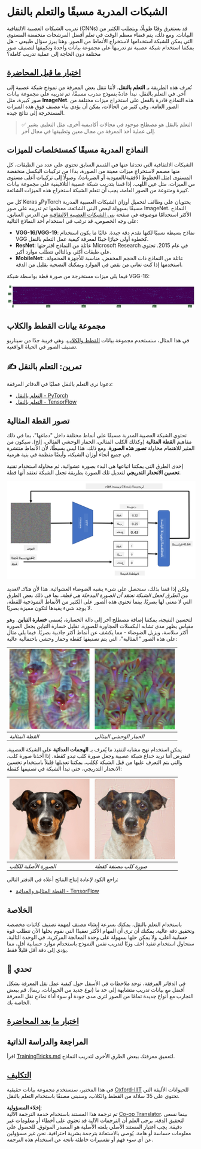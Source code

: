 <!--
CO_OP_TRANSLATOR_METADATA:
{
  "original_hash": "717775c4050ccbffbe0c961ad8bf7bf7",
  "translation_date": "2025-08-26T09:41:46+00:00",
  "source_file": "lessons/4-ComputerVision/08-TransferLearning/README.md",
  "language_code": "ar"
}
-->
# الشبكات المدربة مسبقًا والتعلم بالنقل

تدريب الشبكات العصبية الالتفافية (CNNs) قد يستغرق وقتًا طويلًا، ويتطلب الكثير من البيانات. ومع ذلك، يتم قضاء معظم الوقت في تعلم أفضل المرشحات منخفضة المستوى التي يمكن للشبكة استخدامها لاستخراج الأنماط من الصور. وهنا يبرز سؤال طبيعي - هل يمكننا استخدام شبكة عصبية تم تدريبها على مجموعة بيانات واحدة وتكييفها لتصنيف صور مختلفة دون الحاجة إلى عملية تدريب كاملة؟

## [اختبار ما قبل المحاضرة](https://red-field-0a6ddfd03.1.azurestaticapps.net/quiz/108)

تُعرف هذه الطريقة بـ **التعلم بالنقل**، لأننا ننقل بعض المعرفة من نموذج شبكة عصبية إلى آخر. في التعلم بالنقل، نبدأ عادةً بنموذج مدرب مسبقًا، تم تدريبه على مجموعة بيانات صور كبيرة، مثل **ImageNet**. هذه النماذج قادرة بالفعل على استخراج ميزات مختلفة من الصور العامة، وفي كثير من الحالات، يمكن أن يؤدي بناء مصنف فوق هذه الميزات المستخرجة إلى نتائج جيدة.

> ✅ التعلم بالنقل هو مصطلح موجود في مجالات أكاديمية أخرى، مثل التعليم. يشير إلى عملية أخذ المعرفة من مجال معين وتطبيقها في مجال آخر.

## النماذج المدربة مسبقًا كمستخلصات للميزات

الشبكات الالتفافية التي تحدثنا عنها في القسم السابق تحتوي على عدد من الطبقات، كل منها مصمم لاستخراج ميزات معينة من الصورة، بدءًا من تركيبات البكسل منخفضة المستوى (مثل الخطوط الأفقية/العمودية أو الضربات)، وصولًا إلى تركيبات أعلى مستوى من الميزات، مثل عين اللهب. إذا قمنا بتدريب شبكة عصبية التلافيفية على مجموعة بيانات كبيرة ومتنوعة من الصور العامة، يجب أن تتعلم الشبكة استخراج هذه الميزات الشائعة.

كل من Keras وPyTorch يحتويان على وظائف لتحميل أوزان الشبكات العصبية المدربة مسبقًا بسهولة لبعض البنى الشائعة، معظمها تم تدريبه على صور ImageNet. النماذج الأكثر استخدامًا موصوفة في صفحة [بنى الشبكات العصبية الالتفافية](../07-ConvNets/CNN_Architectures.md) من الدرس السابق. على وجه الخصوص، قد ترغب في استخدام أحد النماذج التالية:

* **VGG-16/VGG-19**: نماذج بسيطة نسبيًا لكنها تقدم دقة جيدة. غالبًا ما يكون استخدام VGG كخطوة أولى خيارًا جيدًا لمعرفة كيفية عمل التعلم بالنقل.
* **ResNet**: عائلة من النماذج اقترحتها Microsoft Research في عام 2015. تحتوي على طبقات أكثر، وبالتالي تتطلب موارد أكبر.
* **MobileNet**: عائلة من النماذج ذات الحجم المخفض، مناسبة للأجهزة المحمولة. استخدمها إذا كنت تعاني من نقص في الموارد ويمكنك التضحية بقليل من الدقة.

فيما يلي ميزات مستخرجة من صورة قطة بواسطة شبكة VGG-16:

![ميزات مستخرجة بواسطة VGG-16](../../../../../translated_images/features.6291f9c7ba3a0b951af88fc9864632b9115365410765680680d30c927dd67354.ar.png)

## مجموعة بيانات القطط والكلاب

في هذا المثال، سنستخدم مجموعة بيانات [القطط والكلاب](https://www.microsoft.com/download/details.aspx?id=54765&WT.mc_id=academic-77998-cacaste)، وهي قريبة جدًا من سيناريو تصنيف الصور في الحياة الواقعية.

## ✍️ تمرين: التعلم بالنقل

دعونا نرى التعلم بالنقل عمليًا في الدفاتر المرفقة:

* [التعلم بالنقل - PyTorch](../../../../../lessons/4-ComputerVision/08-TransferLearning/TransferLearningPyTorch.ipynb)
* [التعلم بالنقل - TensorFlow](../../../../../lessons/4-ComputerVision/08-TransferLearning/TransferLearningTF.ipynb)

## تصور القطة المثالية

تحتوي الشبكة العصبية المدربة مسبقًا على أنماط مختلفة داخل "دماغها"، بما في ذلك مفاهيم **القطة المثالية** (وكذلك الكلب المثالي، الحمار الوحشي المثالي، إلخ). سيكون من المثير للاهتمام محاولة **تصور هذه الصورة**. ومع ذلك، هذا ليس بسيطًا، لأن الأنماط منتشرة في جميع أنحاء أوزان الشبكة، وأيضًا منظمة في بنية هرمية.

إحدى الطرق التي يمكننا اتباعها هي البدء بصورة عشوائية، ثم محاولة استخدام تقنية **تحسين الانحدار التدريجي** لتعديل تلك الصورة بطريقة تجعل الشبكة تعتقد أنها قطة.

![حلقة تحسين الصورة](../../../../../translated_images/ideal-cat-loop.999fbb8ff306e044f997032f4eef9152b453e6a990e449bbfb107de2493cc37e.ar.png)

ولكن إذا قمنا بذلك، سنحصل على شيء يشبه الضوضاء العشوائية. هذا لأن *هناك العديد من الطرق لجعل الشبكة تعتقد أن الصورة المدخلة هي قطة*، بما في ذلك بعض الطرق التي لا معنى لها بصريًا. بينما تحتوي هذه الصور على الكثير من الأنماط النموذجية للقطة، لا يوجد شيء يقيدها لتكون مميزة بصريًا.

لتحسين النتيجة، يمكننا إضافة مصطلح آخر إلى دالة الخسارة، يُسمى **خسارة التباين**. وهو مقياس يظهر مدى تشابه البكسلات المجاورة للصورة. تقليل خسارة التباين يجعل الصورة أكثر سلاسة، ويزيل الضوضاء - مما يكشف عن أنماط أكثر جاذبية بصريًا. فيما يلي مثال على هذه الصور "المثالية"، التي يتم تصنيفها كقطة وحمار وحشي باحتمالية عالية:

![القطة المثالية](../../../../../translated_images/ideal-cat.203dd4597643d6b0bd73038b87f9c0464322725e3a06ab145d25d4a861c70592.ar.png) | ![الحمار الوحشي المثالي](../../../../../translated_images/ideal-zebra.7f70e8b54ee15a7a314000bb5df38a6cfe086ea04d60df4d3ef313d046b98a2b.ar.png)
-----|-----
 *القطة المثالية* | *الحمار الوحشي المثالي*

يمكن استخدام نهج مشابه لتنفيذ ما يُعرف بـ **الهجمات العدائية** على الشبكة العصبية. لنفترض أننا نريد خداع شبكة عصبية وجعل صورة كلب تبدو كقطة. إذا أخذنا صورة كلب، والتي يتم التعرف عليها من قبل الشبكة ككلب، يمكننا تعديلها قليلاً باستخدام تحسين الانحدار التدريجي، حتى تبدأ الشبكة في تصنيفها كقطة:

![صورة كلب](../../../../../translated_images/original-dog.8f68a67d2fe0911f33041c0f7fce8aa4ea919f9d3917ec4b468298522aeb6356.ar.png) | ![صورة كلب مصنفة كقطة](../../../../../translated_images/adversarial-dog.d9fc7773b0142b89752539bfbf884118de845b3851c5162146ea0b8809fc820f.ar.png)
-----|-----
*الصورة الأصلية للكلب* | *صورة كلب مصنفة كقطة*

راجع الكود لإعادة إنتاج النتائج أعلاه في الدفتر التالي:

* [القطة المثالية والعدائية - TensorFlow](../../../../../lessons/4-ComputerVision/08-TransferLearning/AdversarialCat_TF.ipynb)

## الخلاصة

باستخدام التعلم بالنقل، يمكنك بسرعة إنشاء مصنف لمهمة تصنيف كائنات مخصصة وتحقيق دقة عالية. يمكنك أن ترى أن المهام الأكثر تعقيدًا التي نقوم بحلها الآن تتطلب قوة حسابية أعلى، ولا يمكن حلها بسهولة على وحدة المعالجة المركزية. في الوحدة التالية، سنحاول استخدام تنفيذ أخف وزنًا لتدريب نفس النموذج باستخدام موارد حسابية أقل، مما يؤدي إلى دقة أقل قليلاً فقط.

## 🚀 تحدي

في الدفاتر المرفقة، توجد ملاحظات في الأسفل حول كيفية عمل نقل المعرفة بشكل أفضل مع بيانات تدريب متشابهة إلى حد ما (نوع جديد من الحيوانات، ربما). قم ببعض التجارب مع أنواع جديدة تمامًا من الصور لترى مدى جودة أو سوء أداء نماذج نقل المعرفة الخاصة بك.

## [اختبار ما بعد المحاضرة](https://red-field-0a6ddfd03.1.azurestaticapps.net/quiz/208)

## المراجعة والدراسة الذاتية

اقرأ [TrainingTricks.md](TrainingTricks.md) لتعميق معرفتك ببعض الطرق الأخرى لتدريب النماذج.

## [التكليف](lab/README.md)

في هذا المختبر، سنستخدم مجموعة بيانات حقيقية [Oxford-IIIT](https://www.robots.ox.ac.uk/~vgg/data/pets/) للحيوانات الأليفة التي تحتوي على 35 سلالة من القطط والكلاب، وسنبني مصنفًا باستخدام التعلم بالنقل.

**إخلاء المسؤولية**:  
تم ترجمة هذا المستند باستخدام خدمة الترجمة الآلية [Co-op Translator](https://github.com/Azure/co-op-translator). بينما نسعى لتحقيق الدقة، يرجى العلم أن الترجمات الآلية قد تحتوي على أخطاء أو معلومات غير دقيقة. يجب اعتبار المستند الأصلي بلغته الأصلية هو المصدر الموثوق. للحصول على معلومات حساسة أو هامة، يُوصى بالاستعانة بترجمة بشرية احترافية. نحن غير مسؤولين عن أي سوء فهم أو تفسيرات خاطئة ناتجة عن استخدام هذه الترجمة.